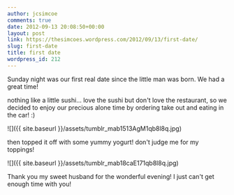 ```yaml
---
author: jcsimcoe
comments: true
date: 2012-09-13 20:08:50+00:00
layout: post
link: https://thesimcoes.wordpress.com/2012/09/13/first-date/
slug: first-date
title: first date
wordpress_id: 212
---
```


Sunday night was our first real date since the little man was born. We had a great time!




nothing like a little sushi… love the sushi but don't love the restaurant, so we decided to enjoy our precious alone time by ordering take out and eating in the car! :)




![]({{ site.baseurl }}/assets/tumblr_mab1513AgM1qb8l8q.jpg)




then topped it off with some yummy yogurt! don't judge me for my toppings!




![]({{ site.baseurl }}/assets/tumblr_mab18caE171qb8l8q.jpg)




Thank you my sweet husband for the wonderful evening! I just can't get enough time with you!
